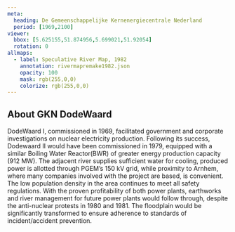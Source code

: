 ```yaml
---
meta:
  heading: De Gemeenschappelijke Kernenergiecentrale Nederland
  period: [1969,2100]
viewer:
  bbox: [5.625155,51.874956,5.699021,51.92054]
  rotation: 0
allmaps:
  - label: Speculative River Map, 1982
    annotation: rivermapremake1982.json
    opacity: 100
    mask: rgb(255,0,0)
    colorize: rgb(255,0,0)
---
```


## About GKN DodeWaard

DodeWaard I, commissioned in 1969, facilitated government and corporate investigations on nuclear electricity production. Following its success, Dodewaard II would have been commissioned in 1979, equipped with a similar Boiling Water Reactor(BWR) of greater energy production capacity (912 MW). The adjacent river supplies sufficient water for cooling, produced power is allotted through PGEM’s 150 kV grid, while proximity to Arnhem, where many companies involved with the project are based, is convenient. The low population density in the area continues to meet all safety regulations. With the proven profitability of both power plants, earthworks and river management for future power plants would follow through, despite the anti-nuclear protests in 1980 and 1981. The floodplain would be significantly transformed to ensure adherence to standards of incident/accident prevention.
